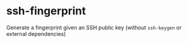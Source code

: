 ssh-fingerprint
===============

Generate a fingerprint given an SSH public key (without `ssh-keygen` or external dependencies)
